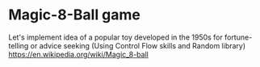 # Magic-8-Ball game
Let's implement idea of a popular toy developed in the 1950s for fortune-telling or advice seeking (Using Control Flow skills and Random library)
https://en.wikipedia.org/wiki/Magic_8-ball
